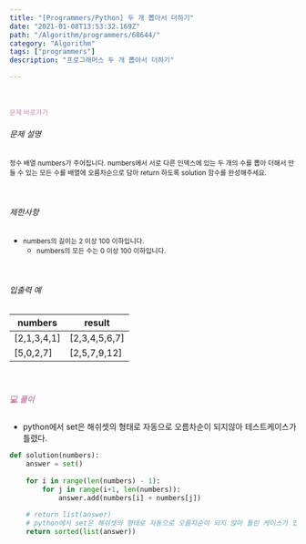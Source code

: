 ```yaml
---
title: "[Programmers/Python] 두 개 뽑아서 더하기"
date: "2021-01-08T13:53:32.169Z"
path: "/Algorithm/programmers/68644/"
category: "Algorithm"
tags: ["programmers"]
description: "프로그래머스 두 개 뽑아서 더하기"

---
```


<br />

<a href="https://programmers.co.kr/learn/courses/30/lessons/68644?language=python3" style="color:#C587AE;text-decoration:none;"><small>문제 바로가기</small></a>



###### 문제 설명

<small>정수 배열 numbers가 주어집니다. numbers에서 서로 다른 인덱스에 있는 두 개의 수를 뽑아 더해서 만들 수 있는 모든 수를 배열에 오름차순으로 담아 return 하도록 solution 함수를 완성해주세요.</small>

<br />

###### 제한사항

- <small> numbers의 길이는 2 이상 100 이하입니다.</small>
  - <small>numbers의 모든 수는 0 이상 100 이하입니다.</small>

<br />

###### 입출력 예

| numbers     | result        |
| ----------- | ------------- |
| [2,1,3,4,1] | [2,3,4,5,6,7] |
| [5,0,2,7]   | [2,5,7,9,12]  |

<br />

##### <h5 style="color:#C587AE;">💻 풀이</h5>

* python에서 set은 해쉬셋의 형태로 자동으로 오름차순이 되지않아 테스트케이스가 틀렸다.

```python
def solution(numbers):
    answer = set()
    
    for i in range(len(numbers) - 1):
        for j in range(i+1, len(numbers)):
            answer.add(numbers[i] + numbers[j])
            
    # return list(answer)
    # python에서 set은 해쉬셋의 형태로 자동으로 오름차순이 되지 않아 틀린 케이스가 있음.
    return sorted(list(answer))
```

<br />